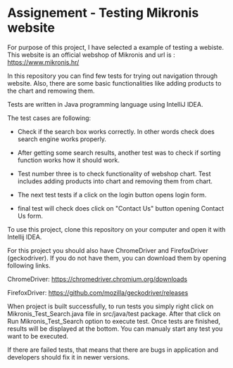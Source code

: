 # Assignement - Testing Mikronis website

For purpose of this project, I have selected a example of testing a webiste.
This website is an official webshop of Mikronis and url is :
https://www.mikronis.hr/

In this repository you can find few tests for trying out navigation through website. 
Also, there are some basic functionalities like adding products to the chart and 
remowing them.

Tests are written in Java programming language using IntelliJ IDEA.

The test cases are following:

* Check if the search box works correctly. In other words check does search
 engine works properly.

* After getting some search results, another test was to check if sorting function works 
how it should work.

* Test number three is to check functionality of webshop chart. Test includes adding
products into chart and removing them from chart.

* The next test tests if a click on the login button opens login form.
* final test will check does click on "Contact Us" button opening Contact Us form.

To use this project, clone this repository on your computer and open it with Intellij IDEA. 

For this project you should also have ChromeDriver and FirefoxDriver (geckodriver). If you do not have them, you can download them by opening following links.

ChromeDriver: https://chromedriver.chromium.org/downloads

FirefoxDriver: https://github.com/mozilla/geckodriver/releases

When project is built successfully, to run tests you simply right click on Mikronis_Test_Search.java file in src/java/test package. After that click on Run Mikronis_Test_Search option to execute test. 
Once tests are finished, results will be displayed at the bottom. You can manualy start any test you want to be executed.



If there are failed tests, that means that there are bugs in application and developers should fix it in newer versions.


